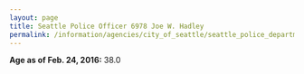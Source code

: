 ```yaml
---
layout: page
title: Seattle Police Officer 6978 Joe W. Hadley
permalink: /information/agencies/city_of_seattle/seattle_police_department/copbook/6978/
---
```


**Age as of Feb. 24, 2016:** 38.0
